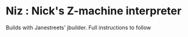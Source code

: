 # Niz : Nick's Z-machine interpreter

Builds with Janestreets' jbuilder. Full instructions to follow
